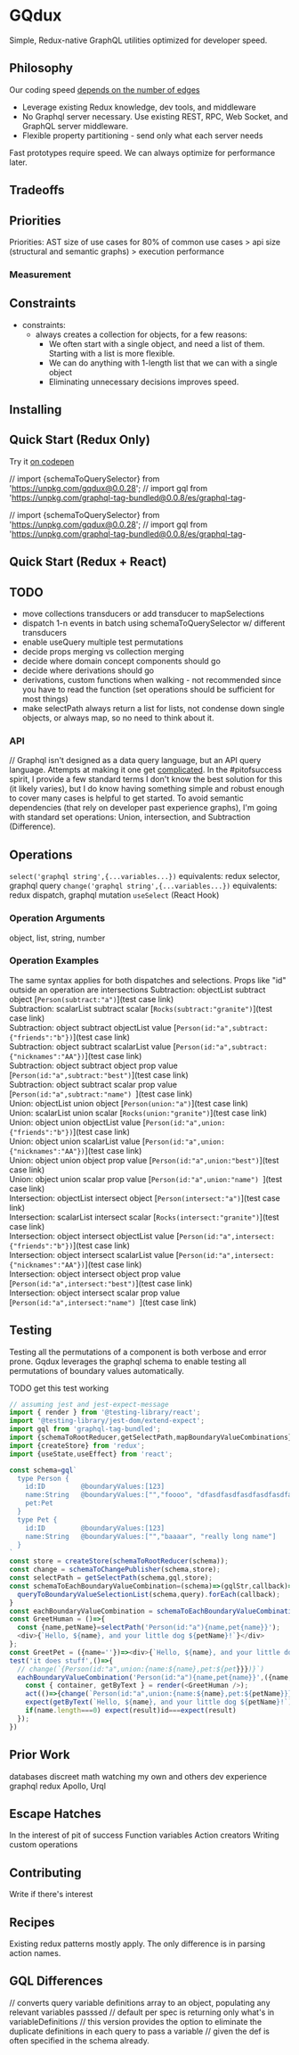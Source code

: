 # GQdux

Simple, Redux-native GraphQL utilities optimized for developer speed.

## Philosophy

Our coding speed [depends on the number of edges]()

- Leverage existing Redux knowledge, dev tools, and middleware  
- No Graphql server necessary. Use existing REST, RPC, Web Socket, and GraphQL server middleware.
- Flexible property partitioning - send only what each server needs

Fast prototypes require speed.  We can always optimize for performance later.

## Tradeoffs

## Priorities
Priorities:
AST size of use cases for 80% of common use cases
\> api size (structural and semantic graphs)
\> execution performance

### Measurement

## Constraints

- constraints:
  - always creates a collection for objects, for a few reasons:
    - We often start with a single object, and need a list of them. Starting with a list is more flexible.
    - We can do anything with 1-length list that we can with a single object
    - Eliminating unnecessary decisions improves speed.

## Installing

## Quick Start (Redux Only)

Try it [on codepen](link)

// import {schemaToQuerySelector} from 'https://unpkg.com/gqdux@0.0.28';
// import gql from '<https://unpkg.com/graphql-tag-bundled@0.0.8/es/graphql-tag>-

// import {schemaToQuerySelector} from 'https://unpkg.com/gqdux@0.0.28';
// import gql from '<https://unpkg.com/graphql-tag-bundled@0.0.8/es/graphql-tag>-

## Quick Start (Redux + React)

## TODO

- move collections transducers or add transducer to mapSelections
- dispatch 1-n events in batch using schemaToQuerySelector w/ different transducers
- enable useQuery multiple test permutations
- decide props merging vs collection merging
- decide where domain concept components should go
- decide where derivations should go
- derivations, custom functions when walking - not recommended since you have to read the function (set operations should be sufficient for most things)
- make selectPath always return a list for lists, not condense down single objects, or always map, so no need to think about it.

### API

// Graphql isn't designed as a data query language, but an API query language.  Attempts at making it one get [complicated](https://hasura.io/docs/1.0/graphql/manual/queries/query-filters.html#fetch-if-the-single-nested-object-defined-via-an-object-relationship-satisfies-a-condition).
In the #pitofsuccess spirit, I provide a few standard terms
I don't know the best solution for this (it likely varies), but I do know having something simple and robust enough to cover many cases is helpful to get started.  To avoid semantic dependencies (that rely on developer past experience graphs), I'm going with standard set operations: Union, intersection, and Subtraction (Difference).

## Operations

`select('graphql string',{...variables...})` equivalents: redux selector, graphql query 
`change('graphql string',{...variables...})` equivalents: redux dispatch, graphql mutation
`useSelect` (React Hook)

### Operation Arguments  

<!-- Mimic lodash filter/omit https://lodash.com/docs/4.17.15#filter for MVP, via transducers -->
object, list, string, number

### Operation Examples

The same syntax applies for both dispatches and selections.  Props like "id" outside an operation are intersections
Subtraction:  objectList subtract object           [`Person(subtract:"a")`](test case link)  
Subtraction:  scalarList subtract scalar           [`Rocks(subtract:"granite")`](test case link)  
Subtraction:  object subtract objectList value     [`Person(id:"a",subtract:{"friends":"b"})`](test case link)  
Subtraction:  object subtract scalarList value     [`Person(id:"a",subtract:{"nicknames":"AA"})`](test case link)  
Subtraction:  object subtract object prop value    [`Person(id:"a",subtract:"best")`](test case link)  
Subtraction:  object subtract scalar prop value    [`Person(id:"a",subtract:"name") `](test case link)  
Union:        objectList union object              [`Person(union:"a")`](test case link)  
Union:        scalarList union scalar              [`Rocks(union:"granite")`](test case link)  
Union:        object union objectList value        [`Person(id:"a",union:{"friends":"b"})`](test case link)  
Union:        object union scalarList value        [`Person(id:"a",union:{"nicknames":"AA"})`](test case link)  
Union:        object union object prop value       [`Person(id:"a",union:"best")`](test case link)  
Union:        object union scalar prop value       [`Person(id:"a",union:"name") `](test case link)  
Intersection: objectList intersect object          [`Person(intersect:"a")`](test case link)  
Intersection: scalarList intersect scalar          [`Rocks(intersect:"granite")`](test case link)  
Intersection: object intersect objectList value    [`Person(id:"a",intersect:{"friends":"b"})`](test case link)  
Intersection: object intersect scalarList value    [`Person(id:"a",intersect:{"nicknames":"AA"})`](test case link)  
Intersection: object intersect object prop value   [`Person(id:"a",intersect:"best")`](test case link)  
Intersection: object intersect scalar prop value   [`Person(id:"a",intersect:"name") `](test case link)  

## Testing
Testing all the permutations of a component is both verbose and error prone.
Gqdux leverages the graphql schema to enable testing all permutations of boundary values automatically.

TODO get this test working
```js
// assuming jest and jest-expect-message
import { render } from '@testing-library/react';
import '@testing-library/jest-dom/extend-expect';
import gql from 'graphql-tag-bundled';
import {schemaToRootReducer,getSelectPath,mapBoundaryValueCombinations} from 'gqdux';
import {createStore} from 'redux';
import {useState,useEffect} from 'react';

const schema=gql`
  type Person {
    id:ID         @boundaryValues:[123]
    name:String   @boundaryValues:["","foooo", "dfasdfasdfasdfasdfasdfasdfasdfasdfee fwe wej we rwer e rejrq wejr The Third"]
    pet:Pet
  }
  type Pet {
    id:ID         @boundaryValues:[123]
    name:String   @boundaryValues:["","baaaar", "really long name"]
  }
`
const store = createStore(schemaToRootReducer(schema));
const change = schemaToChangePublisher(schema,store);
const selectPath = getSelectPath(schema,gql,store);
const schemaToEachBoundaryValueCombination=(schema)=>(gqlStr,callback)=>{
  queryToBoundaryValueSelectionList(schema,query).forEach(callback);
}
const eachBoundaryValueCombination = schemaToEachBoundaryValueCombination(schema);
const GreetHuman = ()=>{
  const {name,petName}=selectPath('Person(id:"a"){name,pet{name}}');
  <div>{`Hello, ${name}, and your little dog ${petName}!`}</div>
};
const GreetPet = ({name=''})=><div>{`Hello, ${name}, and your little dog ${petName}!`}</div>;
test('it does stuff',()=>{
  // change(`{Person(id:"a",union:{name:${name},pet:${pet}}})}`)
  eachBoundaryValueCombination('Person(id:"a"){name,pet{name}}',({name,pet:petName})=>{
    const { container, getByText } = render(<GreetHuman />);
    act(()=>{change(`Person(id:"a",union:{name:${name},pet:${petName}}})}`));
    expect(getByText(`Hello, ${name}, and your little dog ${petName}!`)).toBeInTheDocument()
    if(name.length===0) expect(result)id===expect(result)
  });
})
```

## Prior Work

databases
discreet math
watching my own and others dev experience
graphql
redux
Apollo, Urql

## Escape Hatches

In the interest of pit of success
Function variables
Action creators
Writing custom operations

## Contributing

Write if there's interest

## Recipes

Existing redux patterns mostly apply.  The only difference is in parsing action names.  

## GQL Differences
// converts query variable definitions array to an object, populating any relevant variables passsed
// default per spec is returning only what's in variableDefinitions
// this version provides the option to eliminate the duplicate definitions in each query to pass a variable
// given the def is often specified in the schema already.